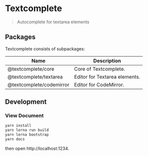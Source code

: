 # Textcomplete

> Autocomplete for textarea elements

## Packages

Textcomplete consists of subpackages:

Name                     | Description
-------------------------|------------------------------
@textcomplete/core       | Core of Textcomplete.
@textcomplete/textarea   | Editor for Textarea elements.
@textcomplete/codemirror | Editor for CodeMirror.

## Development

### View Document

```bash
yarn install
yarn lerna run build
yarn lerna bootstrap
yarn docs
```

then open http://localhost:1234.
